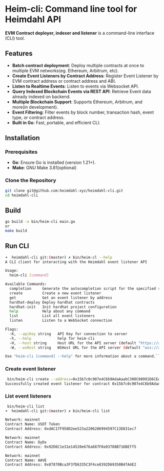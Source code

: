# Heim-cli: Command line tool for Heimdahl API

**EVM Contract deployer, indexer and listener**
is a command-line interface (CLI) tool.

## Features
- **Batch contract deployment**: Deploy multiple contracts at once to multiple EVM networks(eg. Ethereum, Arbitrum, etc). 
- **Create Event Listeners by Contract Address**: Register Event Listener by EVM contract address or contract address and ABI.
- **Listen to Realtime Events**: Listen to events via Websocket API.
- **Query Indexed Blockchain Events via REST API**: Retrieve Event data already indexed on backend.
- **Multiple Blockchain Support**: Supports Ethereum, Arbitrum, and more(in development).
- **Event Filtering**: Filter events by block number, transaction hash, event type, or contract address.
- **Built in Go**: Fast, portable, and efficient CLI.

## Installation

### Prerequisites

- **Go**: Ensure Go is installed (version 1.21+).
- **Make**: GNU Make 3.81(optional)

### Clone the Repository

```bash
git clone git@github.com:heimdahl-xyz/heimdahl-cli.git
cd heimdahl-cli
```
## Build

```bash
go build -o bin/heim-cli main.go
or
make build 
```

## Run CLI
```bash
➜  heimdahl-cli git:(master) ✗ bin/heim-cl --help
A CLI client for interacting with the Heimdahl event listener API

Usage:
  heim-cli [command]

Available Commands:
  completion     Generate the autocompletion script for the specified shell
  create         Create a new event listener
  get            Get an event listener by address
  hardhat-deploy Deploy hardhat contracts
  hardhat-init   Init hardhat project configuration
  help           Help about any command
  list           List all event listeners
  listen         Listen to a WebSocket connection

Flags:
  -K, --apiKey string   API Key for connection to server
  -h, --help            help for heim-cli
  -H, --host string     Host URL for the API server (default "https://api.heimdahl.xyz")
  -W, --wsHost string   WSHost URL for the API server (default "wss://api.heimdahl.xyz")

Use "heim-cli [command] --help" for more information about a command.```
```

### Create event listener
```bash
 bin/heim-cli create --address=0x15b7c0c907e4C6b9AdaAaabC300C08991D6CEA05 --name="GEL Token" --network="mainnet" --chain="ethereum"
Successfully created event listener for contract 0x15b7c0c907e4C6b9AdaAaabC300C08991D6CEA05%
```

### List event listeners
```bash
 bin/heim-cli list
➜  heimdahl-cli git:(master) ✗ bin/heim-cli list

Network: mainnet
Contract Name: USDT Token
Contract Address: 0xdAC17F958D2ee523a2206206994597C13D831ec7

Network: mainnet
Contract Name: DyDx
Contract Address: 0x92D6C1e31e14520e676a687F0a93788B716BEff5

Network: mainnet
Contract Name: AAVE
Contract Address: 0x87870Bca3F3fD6335C3F4ce8392D69350B4fA4E2
```

